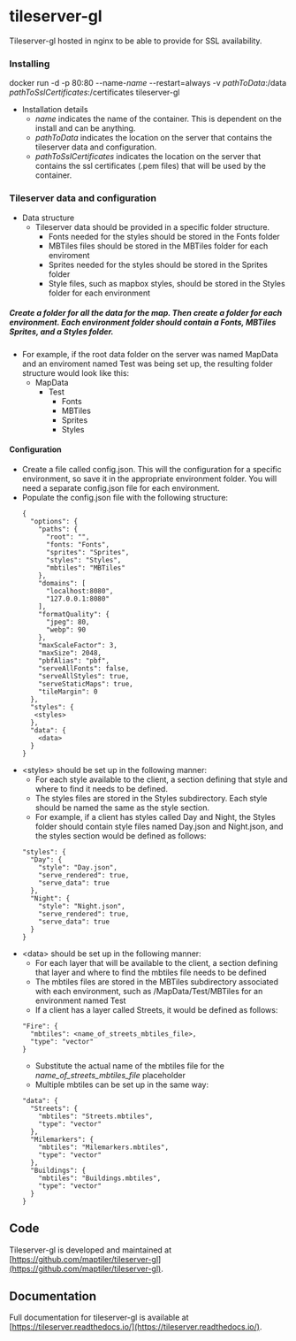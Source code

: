 # tileserver-gl
Tileserver-gl hosted in nginx to be able to provide for SSL availability.  

### Installing
docker run -d -p 80:80 --name-*name* --restart=always -v *pathToData*:/data *pathToSslCertificates*:/certificates tileserver-gl

* Installation details
  * *name* indicates the name of the container.  This is dependent on the install and can be anything.
  * *pathToData* indicates the location on the server that contains the tileserver data and configuration.
  * *pathToSslCertificates* indicates the location on the server that contains the ssl certificates (.pem files) that will be used by the container.

### Tileserver data and configuration
  * Data structure
    * Tileserver data should be provided in a specific folder structure.  
      * Fonts needed for the styles should be stored in the Fonts folder
      * MBTiles files should be stored in the MBTiles folder for each enviroment
      * Sprites needed for the styles should be stored in the Sprites folder 
      * Style files, such as mapbox styles, should be stored in the Styles folder for each environment

##### Create a folder for all the data for the map.  Then create a folder for each environment.  Each environment folder should contain a Fonts, MBTiles Sprites, and a Styles folder.

  * For example, if the root data folder on the server was named MapData and an enviroment named Test was being set up, the resulting folder structure would look like this:
    * MapData
      * Test
        * Fonts
        * MBTiles
        * Sprites
        * Styles

#### Configuration
* Create a file called config.json.  This will the configuration for a specific environment, so save it in the appropriate environment folder.  You will need a separate config.json file for each environment.
* Populate the config.json file with the following structure:
  ``` 
  {
    "options": {
      "paths": {
        "root": "",
        "fonts: "Fonts",
        "sprites": "Sprites",
        "styles": "Styles",
        "mbtiles": "MBTiles"
      },
      "domains": [
        "localhost:8080",
        "127.0.0.1:8080"
      ],
      "formatQuality": {
        "jpeg": 80,
        "webp": 90
      },
      "maxScaleFactor": 3,
      "maxSize": 2048,
      "pbfAlias": "pbf",
      "serveAllFonts": false,
      "serveAllStyles": true,
      "serveStaticMaps": true,
      "tileMargin": 0
    },
    "styles": {
     <styles>
    },
    "data": {
      <data>
    }
  }
  ```
* \<styles\> should be set up in the following manner:
  * For each style available to the client, a section defining that style and where to find it needs to be defined.
  * The styles files are stored in the Styles subdirectory.  Each style should be named the same as the style section.
  * For example, if a client has styles called Day and Night, the Styles folder should contain style files named Day.json and Night.json, and the styles section would be defined as follows:
  ```
  "styles": {
    "Day": {
      "style": "Day.json",
      "serve_rendered": true,
      "serve_data": true
    },
    "Night": {
      "style": "Night.json",
      "serve_rendered": true,
      "serve_data": true
    }
  }
  ```
* \<data\> should be set up in the following manner:
  * For each layer that will be available to the client, a section defining that layer and where to find the mbtiles file needs to be defined
  * The mbtiles files are stored in the MBTiles subdirectory associated with each environment, such as /MapData/Test/MBTiles for an environment named Test
  * If a client has a layer called Streets, it would be defined as follows:
  ```
  "Fire": {
    "mbtiles": <name_of_streets_mbtiles_file>,
    "type": "vector"
  }
  ```
  * Substitute the actual name of the mbtiles file for the *name_of_streets_mbtiles_file* placeholder
  * Multiple mbtiles can be set up in the same way:
  ```
  "data": {
    "Streets": {
      "mbtiles": "Streets.mbtiles",
      "type": "vector"
    },
    "Milemarkers": {
      "mbtiles": "Milemarkers.mbtiles",
      "type": "vector"
    },
    "Buildings": {
      "mbtiles": "Buildings.mbtiles",
      "type": "vector"
    }
  }
  ```
  
## Code
Tileserver-gl is developed and maintained at [https://github.com/maptiler/tileserver-gl](https://github.com/maptiler/tileserver-gl).  
  
## Documentation
Full documentation for tileserver-gl is available at [https://tileserver.readthedocs.io/](https://tileserver.readthedocs.io/). 
